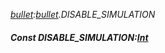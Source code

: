 _[bullet](../../modules/bullet/bullet-module.md):[bullet](../../modules/bullet/bullet-module.md).DISABLE\_SIMULATION_
##### Const DISABLE\_SIMULATION:[Int](../../modules/wonkey/wonkey-types-int.md)
